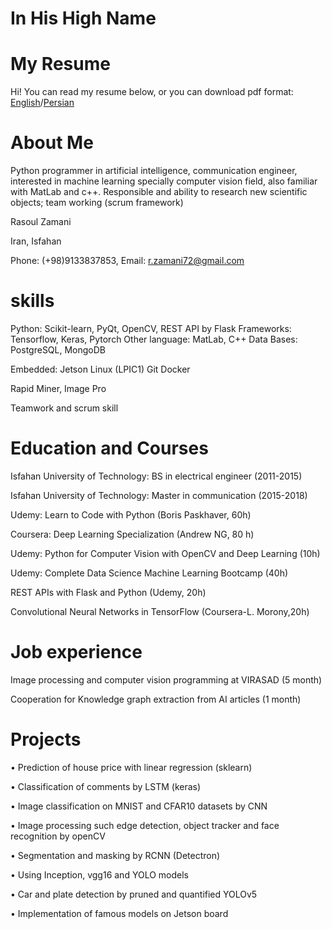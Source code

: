 #        In His High Name 
#          My Resume

Hi! You can read my resume below, or you can download pdf format: [English](Rasoul_Zamani_Resume_AI_eng.pdf)/[Persian](Rasoul_Zamani_Resume_01.pdf)   
# About Me

Python programmer in artificial intelligence, communication engineer, interested in machine learning specially computer vision field, also familiar with MatLab and c++.
 Responsible and ability to research new scientific objects; team working (scrum framework)

Rasoul Zamani

Iran, Isfahan

Phone: (+98)9133837853, Email: r.zamani72@gmail.com

# skills
Python: Scikit-learn, PyQt, OpenCV, REST API by Flask
Frameworks: Tensorflow, Keras, Pytorch
Other language: MatLab, C++
Data Bases: PostgreSQL, MongoDB

Embedded: Jetson
Linux (LPIC1)
Git
Docker

Rapid Miner, Image Pro

Teamwork and scrum skill


# Education and Courses
Isfahan University of Technology: BS in electrical engineer (2011-2015)

Isfahan University of Technology: Master in communication (2015-2018)

Udemy: Learn to Code with Python (Boris Paskhaver, 60h)

Coursera: Deep Learning Specialization (Andrew NG, 80 h)

Udemy: Python for Computer Vision with OpenCV and Deep Learning (10h)

Udemy: Complete Data Science Machine Learning Bootcamp (40h) 

REST APIs with Flask and Python (Udemy, 20h)

Convolutional Neural Networks in TensorFlow (Coursera-L. Morony,20h)


# Job experience 
Image processing and computer vision programming at VIRASAD (5 month)

Cooperation for Knowledge graph extraction from AI articles (1 month)
 
#  Projects
•	Prediction of house price with linear regression (sklearn)

•	Classification of comments by LSTM (keras)

•	Image classification on MNIST and CFAR10 datasets by CNN

•	Image processing such edge detection, object tracker and  face recognition by openCV

•	Segmentation and masking by RCNN (Detectron)

•	Using Inception, vgg16 and YOLO models

•	Car and plate detection by pruned and quantified YOLOv5

•	Implementation of famous models on Jetson board






